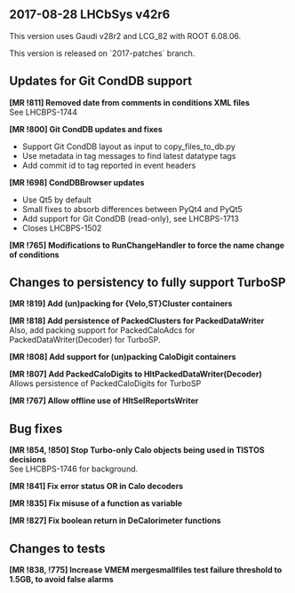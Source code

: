 2017-08-28 LHCbSys v42r6
---
This version uses Gaudi v28r2 and LCG_82 with ROOT 6.08.06.
<p>
This version is released on `2017-patches` branch. 


## Updates for Git CondDB support
**[MR !811] Removed date from comments in conditions XML files**  
See LHCBPS-1744

**[MR !800] Git CondDB updates and fixes**  
- Support Git CondDB layout as input to copy_files_to_db.py  
- Use metadata in tag messages to find latest datatype tags  
- Add commit id to tag reported in event headers  

**[MR !698] CondDBBrowser updates**  
- Use Qt5 by default  
- Small fixes to absorb differences between PyQt4 and PyQt5  
- Add support for Git CondDB (read-only), see LHCBPS-1713  
- Closes LHCBPS-1502  

**[MR !765] Modifications to RunChangeHandler to force the name change of conditions**  

## Changes to persistency to fully support TurboSP
**[MR !819] Add (un)packing for {Velo,ST}Cluster containers**  

**[MR !818] Add persistence of PackedClusters for PackedDataWriter**  
Also, add packing support for PackedCaloAdcs for PackedDataWriter(Decoder) for TurboSP.

**[MR !808] Add support for (un)packing CaloDigit containers**  
    
**[MR !807] Add PackedCaloDigits to HltPackedDataWriter(Decoder)**  
Allows persistence of PackedCaloDigits for TurboSP

**[MR !767] Allow offline use of HltSelReportsWriter**  


## Bug fixes
**[MR !854, !850] Stop Turbo-only Calo objects being used in TISTOS decisions**  
See LHCBPS-1746 for background.

**[MR !841] Fix error status OR in Calo decoders**  

**[MR !835] Fix misuse of a function as variable**  

**[MR !827] Fix boolean return in DeCalorimeter functions**  


## Changes to tests

**[MR !838, !775] Increase VMEM mergesmallfiles test failure threshold to 1.5GB, to avoid false alarms**  
